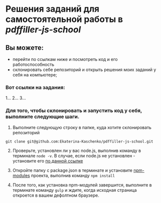 # Решения заданий для самостоятельной работы в *pdffiller-js-school*

## Вы можете:
- перейти по ссылкам ниже и посмотреть код и его работоспособность
- склонировать себе репозиторий и открыть решения моих заданий у себя на компьютере;

### Вот ссылки на задания:
1...
2...
3...

### Для того, чтобы склонировать и запустить код у себя, выполните следующие шаги.
1. Выполните следующую строку в папке, куда хотите склонировать репозиторий 

```
git clone git@github.com:Ekaterina-Kaschenko/pdffiller-js-school.git
```

2. Проверьте, установлен ли у вас node.js, выполнив команду в терминале ``node -v``. В случае, если node.js не установлен - установите его [по данной ссылке](https://nodejs.org/en/)

3. Откройте папку с package.json в терминате и установите [npm-modules](https://www.npmjs.com/) проекта, выполнив команду ``npm install``

4. После того, как установка npm-модулей завершится, выполните в терминате команду ``gulp`` и ждите, когда исходная страница откроется в вашем дефолтном браузере.
